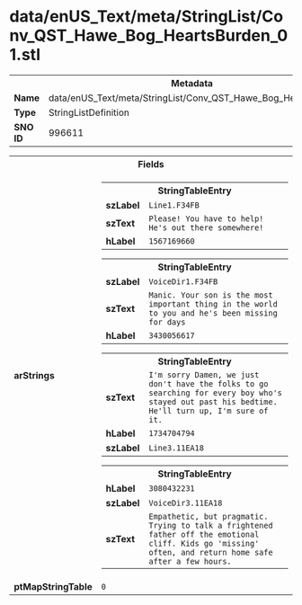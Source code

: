 <h1>data/enUS_Text/meta/StringList/Conv_QST_Hawe_Bog_HeartsBurden_01.stl</h1><table><tr><th colspan="100%">Metadata</th></tr><tr><td><b>Name</b></td><td>data/enUS_Text/meta/StringList/Conv_QST_Hawe_Bog_HeartsBurden_01.stl</td></tr><tr><td><b>Type</b></td><td>StringListDefinition</td></tr><tr><td><b>SNO ID</b></td><td>996611</td></tr></table>

<table><tr><th colspan="100%">Fields</th></tr><tr><td><b>arStrings</b></td><td><table><tr><th colspan="100%">StringTableEntry</th></tr><tr><td><b>szLabel</b></td><td><code>Line1.F34FB</code></td></tr><tr><td><b>szText</b></td><td><code>Please! You have to help! He's out there somewhere!</code></td></tr><tr><td><b>hLabel</b></td><td><code>1567169660</code></td></tr></table>


<table><tr><th colspan="100%">StringTableEntry</th></tr><tr><td><b>szLabel</b></td><td><code>VoiceDir1.F34FB</code></td></tr><tr><td><b>szText</b></td><td><code>Manic. Your son is the most important thing in the world to you and he's been missing for days</code></td></tr><tr><td><b>hLabel</b></td><td><code>3430056617</code></td></tr></table>


<table><tr><th colspan="100%">StringTableEntry</th></tr><tr><td><b>szText</b></td><td><code>I'm sorry Damen, we just don't have the folks to go searching for every boy who's stayed out past his bedtime. He'll turn up, I'm sure of it.</code></td></tr><tr><td><b>hLabel</b></td><td><code>1734704794</code></td></tr><tr><td><b>szLabel</b></td><td><code>Line3.11EA18</code></td></tr></table>


<table><tr><th colspan="100%">StringTableEntry</th></tr><tr><td><b>hLabel</b></td><td><code>3080432231</code></td></tr><tr><td><b>szLabel</b></td><td><code>VoiceDir3.11EA18</code></td></tr><tr><td><b>szText</b></td><td><code>Empathetic, but pragmatic. Trying to talk a frightened father off the emotional cliff. Kids go 'missing' often, and return home safe after a few hours.</code></td></tr></table>


</td></tr><tr><td><b>ptMapStringTable</b></td><td><code>0</code></td></tr></table>

